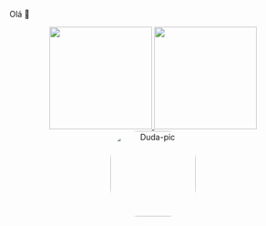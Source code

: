 Olá 👋

<div align="center">
  <a href="https://github.com/DudaMav">
  <img height="180em" src="https://github-readme-stats.vercel.app/api?username=DudaMav&show_icons=true&theme=dracula&include_all_commits=true&count_private=true"/>
  <img height="180em" src="https://github-readme-stats.vercel.app/api/top-langs/?username=DudaMav&layout=compact&langs_count=7&theme=dracula"/>
  <img align="center" alt="Duda-pic" height="150" style="border-radius:50px;" src="https://i.pinimg.com/564x/35/38/92/3538920dfb5b550234d91b67e6c8c459.jpg?width=676&height=676">
</div>
